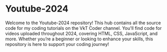 # Youtube-2024
Welcome to the Youtube-2024 repository! This hub contains all the source code for my coding tutorials on the VkT Coder channel. You'll find code for videos uploaded throughout 2024, covering HTML, CSS, JavaScript, and more. Whether you’re a beginner or looking to enhance your skills, this repository is here to support your coding journey!
